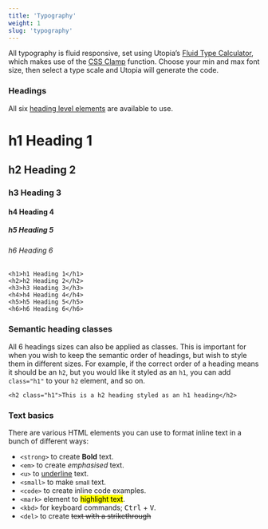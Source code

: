 ```yaml
---
title: 'Typography'
weight: 1
slug: 'typography'
---
```


All typography is fluid responsive, set using Utopia’s [Fluid Type Calculator](https://utopia.fyi/type/calculator), which makes use of the [CSS Clamp](https://developer.mozilla.org/en-US/docs/Web/CSS/clamp) function. Choose your min and max font size, then select a type scale and Utopia will generate the code.

### Headings

All six [heading level elements](https://developer.mozilla.org/en-US/docs/Web/HTML/Element/Heading_Elements) are available to use.

# h1 Heading 1
## h2 Heading 2
### h3 Heading 3
#### h4 Heading 4
##### h5 Heading 5
###### h6 Heading 6

```
<h1>h1 Heading 1</h1>
<h2>h2 Heading 2</h2>
<h3>h3 Heading 3</h3>
<h4>h4 Heading 4</h4>
<h5>h5 Heading 5</h5>
<h6>h6 Heading 6</h6>
```

### Semantic heading classes

All 6 headings sizes can also be applied as classes. This is important for when you wish to keep the semantic order of headings, but wish to style them in different sizes. For example, if the correct order of a heading means it should be an `h2`, but you would like it styled as an `h1`, you can add `class="h1"` to your `h2` element, and so on.

```
<h2 class="h1">This is a h2 heading styled as an h1 heading</h2>
```

### Text basics

There are various HTML elements you can use to format inline text in a bunch of different ways:

- `<strong>` to create **Bold** text.
- `<em>` to create *emphasised* text.
- `<u>` to <u>underline</u> text.
- `<small>` to make <small>small</small> text.
- `<code>` to create inline code examples.
- `<mark>` element to <mark>highlight text</mark>.
- `<kbd>` for keyboard commands; <kbd>Ctrl</kbd> + <kbd>V</kbd>.
- `<del>`  to create <del>text with a strikethrough</del>